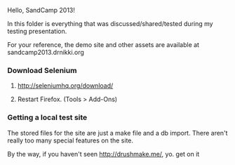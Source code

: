 
Hello, SandCamp 2013!

In this folder is everything that was discussed/shared/tested during my testing presentation.

For your reference, the demo site and other assets are available at
sandcamp2013.drnikki.org


### Download Selenium
1. http://seleniumhq.org/download/

2. Restart Firefox.  (Tools > Add-Ons)





### Getting a local test site
The stored files for the site are just a make file and a db import.  There aren't really too many special features on the site.

By the way, if you haven't seen http://drushmake.me/, yo.  get on it
